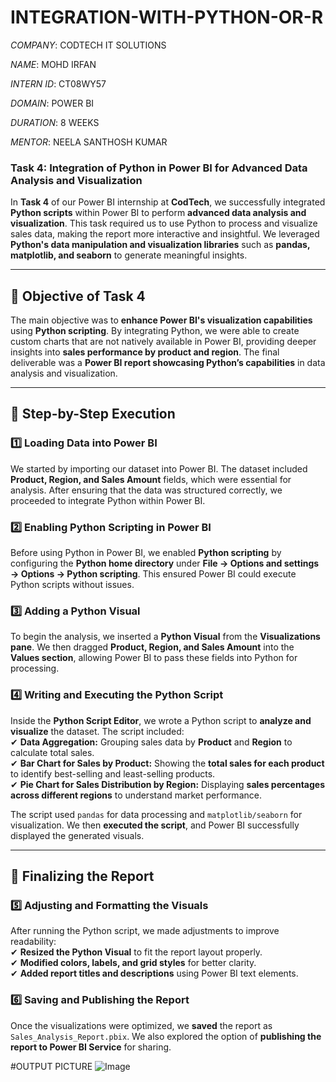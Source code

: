 # INTEGRATION-WITH-PYTHON-OR-R

*COMPANY*: CODTECH IT SOLUTIONS

*NAME*: MOHD IRFAN

*INTERN ID*: CT08WY57

*DOMAIN*: POWER BI

*DURATION*: 8 WEEKS

*MENTOR*: NEELA SANTHOSH KUMAR

### **Task 4: Integration of Python in Power BI for Advanced Data Analysis and Visualization**  

In **Task 4** of our Power BI internship at **CodTech**, we successfully integrated **Python scripts** within Power BI to perform **advanced data analysis and visualization**. This task required us to use Python to process and visualize sales data, making the report more interactive and insightful. We leveraged **Python's data manipulation and visualization libraries** such as **pandas, matplotlib, and seaborn** to generate meaningful insights.  

---

## **📌 Objective of Task 4**  
The main objective was to **enhance Power BI's visualization capabilities** using **Python scripting**. By integrating Python, we were able to create custom charts that are not natively available in Power BI, providing deeper insights into **sales performance by product and region**. The final deliverable was a **Power BI report showcasing Python’s capabilities** in data analysis and visualization.  

---

## **📌 Step-by-Step Execution**  

### **1️⃣ Loading Data into Power BI**  
We started by importing our dataset into Power BI. The dataset included **Product, Region, and Sales Amount** fields, which were essential for analysis. After ensuring that the data was structured correctly, we proceeded to integrate Python within Power BI.  

### **2️⃣ Enabling Python Scripting in Power BI**  
Before using Python in Power BI, we enabled **Python scripting** by configuring the **Python home directory** under **File → Options and settings → Options → Python scripting**. This ensured Power BI could execute Python scripts without issues.  

### **3️⃣ Adding a Python Visual**  
To begin the analysis, we inserted a **Python Visual** from the **Visualizations pane**. We then dragged **Product, Region, and Sales Amount** into the **Values section**, allowing Power BI to pass these fields into Python for processing.  

### **4️⃣ Writing and Executing the Python Script**  
Inside the **Python Script Editor**, we wrote a Python script to **analyze and visualize** the dataset. The script included:  
✔ **Data Aggregation:** Grouping sales data by **Product** and **Region** to calculate total sales.  
✔ **Bar Chart for Sales by Product:** Showing the **total sales for each product** to identify best-selling and least-selling products.  
✔ **Pie Chart for Sales Distribution by Region:** Displaying **sales percentages across different regions** to understand market performance.  

The script used `pandas` for data processing and `matplotlib/seaborn` for visualization. We then **executed the script**, and Power BI successfully displayed the generated visuals.  

---

## **📌 Finalizing the Report**  

### **5️⃣ Adjusting and Formatting the Visuals**  
After running the Python script, we made adjustments to improve readability:  
✔ **Resized the Python Visual** to fit the report layout properly.  
✔ **Modified colors, labels, and grid styles** for better clarity.  
✔ **Added report titles and descriptions** using Power BI text elements.  

### **6️⃣ Saving and Publishing the Report**  
Once the visualizations were optimized, we **saved** the report as `Sales_Analysis_Report.pbix`. We also explored the option of **publishing the report to Power BI Service** for sharing.  

#OUTPUT PICTURE 
![Image](https://github.com/user-attachments/assets/04f1105e-e775-4440-8d32-357357dc38bd)
